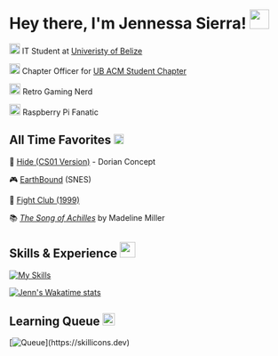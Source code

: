 # Hey there, I'm Jennessa Sierra! <img src="https://user-images.githubusercontent.com/5713670/87202985-820dcb80-c2b6-11ea-9f56-7ec461c497c3.gif" width="35px">

<dt>
    <dl>
        <img src="https://media.tenor.com/OEAjabUzGKEAAAAi/microsoft-computer.gif" width="19px">
        IT Student at <a href="https://www.ub.edu.bz"> Univeristy of Belize</a>
    </dl>
    <dl>
        <img src="https://ubsc.acm.org/public/images/logos/ub_acm_logo_sm_transparent.gif" width="19px">
        Chapter Officer for <a href="https://ubsc.acm.org/">UB ACM Student Chapter</a>
    </dl>
    <dl>
        <img src="https://shorturl.at/Hunbv" width="20px"> Retro Gaming Nerd
    </dl>
    <dl>
        <img src="https://www.raspberrypi.org/app/uploads/2012/01/Spec-RaspberryPi-GIF-256-Transp.gif" width="20px"> Raspberry Pi Fanatic
    </dl>  
</dt>

## All Time Favorites <img src="https://shorturl.at/i9PIv" height="18px">

<dt>
    <dl>
       🎵 <a href="https://www.youtube.com/watch?v=tlFolRo1WiE">Hide (CS01 Version)</a> - Dorian Concept 
    </dl>
    <dl>
        🎮 <a href="https://earthbound.fandom.com/wiki/EarthBound">EarthBound</a> (SNES)
    </dl>
    <dl>
        🎥 <a href="https://www.youtube.com/watch?v=qtRKdVHc-cE">Fight Club (1999)</a>
    </dl>
    <dl>
        📚 <a href="https://www.youtube.com/watch?v=iCXx9fzlm-Q"><em>The Song of Achilles</em></a> by Madeline Miller
    </dl>
</dt>

## Skills & Experience <img src="https://img1.picmix.com/output/stamp/normal/7/6/3/6/2496367_4460b.gif" height="28px">

[![My Skills](https://skillicons.dev/icons?i=cpp,html,css,js,postgres,git,md)](https://skillicons.dev)

[![Jenn's Wakatime stats](https://github-readme-stats.vercel.app/api/wakatime?username=jennxsierra&layout=compact&theme=github_dark&langs_count=8)](https://wakatime.com/@jennxsierra)

## Learning Queue <img src="https://shorturl.at/3BELI" height="22px">

[![Queue](https://skillicons.dev/icons?i=cs,py,tailwind,react,)](https://skillicons.dev)
